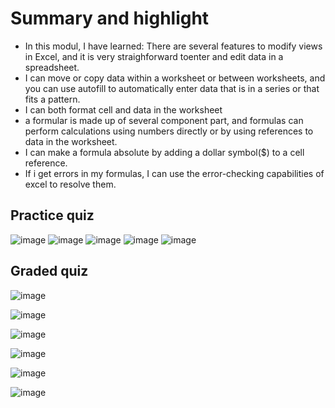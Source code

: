 # Summary and highlight 
- In this modul, I have learned:
There are several features to modify views in Excel, and it is very straighforward toenter and edit data in a spreadsheet. 
- I can move or copy data within a worksheet or between worksheets, and you can use autofill to automatically enter data that is in a series or that fits a pattern.
- I can both format cell and data in the worksheet
- a formular is made up of several component part, and formulas can perform calculations using numbers directly or by using references to data in the worksheet.
- I can make a formula absolute by adding a dollar symbol($) to a cell reference.
- If i get errors in my formulas, I can use the error-checking capabilities of excel to resolve them.

## Practice quiz
![image](https://github.com/user-attachments/assets/0452c153-ddfb-435a-a67b-72f84c76ca61)
![image](https://github.com/user-attachments/assets/7eaa118d-1d50-4d09-91e1-8daa430fda5d)
![image](https://github.com/user-attachments/assets/788e278e-6b39-413b-893c-268a4b9ef14f)
![image](https://github.com/user-attachments/assets/88b9ee3c-4b7e-4582-b36a-82cb09ffe933)
![image](https://github.com/user-attachments/assets/4dac54c3-c8c0-4870-a64f-7438c2b7b750)
## Graded quiz 

![image](https://github.com/user-attachments/assets/9d72fb1b-5b94-44dc-862e-578fe8e2f760)

![image](https://github.com/user-attachments/assets/9ba259f4-a5b7-4272-a526-8e75eec57701)

![image](https://github.com/user-attachments/assets/f04ee22f-17df-49ca-af6c-9cb086ca39cd)

![image](https://github.com/user-attachments/assets/37b38dfb-4580-4897-afe0-c9d302d1966a)

![image](https://github.com/user-attachments/assets/30462650-176f-49a0-b6d4-639107c3ae29)

![image](https://github.com/user-attachments/assets/0e2eaff5-4575-4ea6-848d-b92955872857)
